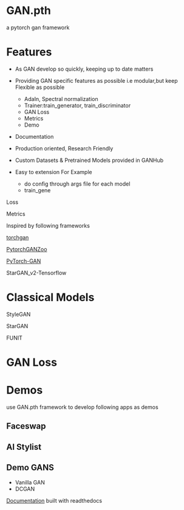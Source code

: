 # GAN.pth
a pytorch gan framework


# Features
* As GAN develop so quickly, keeping up to date matters
* Providing GAN specific features as possible i.e modular,but keep Flexible as possible
  - AdaIn, Spectral normalization
  - Trainer:train_generator, train_discriminator
  - GAN Loss
  - Metrics
  - Demo
  
* Documentation
* Production oriented, Research Friendly
* Custom Datasets & Pretrained Models provided in GANHub
* Easy to extension For Example 
  - do config through args file for each model
  - train_gene
  
 Loss
 
 Metrics


Inspired by following frameworks

[torchgan](https://torchgan.readthedocs.io/en/latest/)

[PytorchGANZoo](https://github.com/facebookresearch/pytorch_GAN_zoo)

[PyTorch-GAN](https://github.com/eriklindernoren/PyTorch-GAN)

StarGAN_v2-Tensorflow

# Classical Models
StyleGAN 

StarGAN

FUNIT

# GAN Loss

# Demos
use GAN.pth framework to develop following apps as demos

## Faceswap

## AI Stylist

## Demo GANS
* Vanilla GAN
* DCGAN




[Documentation](https://ganpth.readthedocs.io/en/latest/)
built with readthedocs
